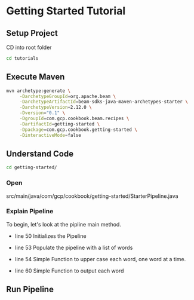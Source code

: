 # Getting Started Tutorial

## Setup Project
CD into root folder
```bash
cd tutorials
```

## Execute Maven
```bash
mvn archetype:generate \
     -DarchetypeGroupId=org.apache.beam \
     -DarchetypeArtifactId=beam-sdks-java-maven-archetypes-starter \
     -DarchetypeVersion=2.12.0 \
     -Dversion="0.1" \
     -DgroupId=com.gcp.cookbook.beam.recipes \
     -DartifactId=getting-started \
     -Dpackage=com.gcp.cookbook.getting-started \
     -DinteractiveMode=false
```

## Understand Code
```bash
cd getting-started/
```
### Open 
<walkthrough-editor-open-file 
filePath="/beamcookbook/tutorials/getting-started/src/main/java/com/gcp/cookbook/getting-started/StarterPipeline.java">src/main/java/com/gcp/cookbook/getting-started/StarterPipeline.java</walkthrough-editor-open-file>


### Explain Pipeline
To begin, let's look at the pipline main method. 
- <walkthrough-editor-select-line
filePath="/beamcookbook/tutorials/getting-started/src/main/java/com/gcp/cookbook/getting-started/StarterPipeline.java"
startLine="49" startCharacterOffset="4" 
endLine="51" endCharacterOffset="52">line 50</walkthrough-editor-select-line>
Initializes the Pipeline
 
- <walkthrough-editor-select-line
filePath="/beamcookbook/tutorials/getting-started/src/main/java/com/gcp/cookbook/getting-started/StarterPipeline.java"
startLine="52" startCharacterOffset="4" 
endLine="52" endCharacterOffset="80">line 53</walkthrough-editor-select-line>
Populate the pipeline with a list of words

- <walkthrough-editor-select-line
filePath="/beamcookbook/tutorials/getting-started/src/main/java/com/gcp/cookbook/getting-started/StarterPipeline.java"
startLine="53" startCharacterOffset="4" 
endLine="58" endCharacterOffset="80">line 54</walkthrough-editor-select-line>
Simple Function to upper case each word, one word at a time.
 
- <walkthrough-editor-select-line
filePath="/beamcookbook/tutorials/getting-started/src/main/java/com/gcp/cookbook/getting-started/StarterPipeline.java"
startLine="59" startCharacterOffset="4" 
endLine="64" endCharacterOffset="80">line 60</walkthrough-editor-select-line>
Simple Function to output each word
 



## Run Pipeline

    